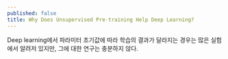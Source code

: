 ```yaml
---
published: false
title: Why Does Unsupervised Pre-training Help Deep Learning?
---
```

Deep learning에서 파라미터 초기값에 따라 학습의 결과가 달라지는 경우는 많은 실험에서 알려저 있지만, 그에 대한 연구는 충분하지 않다.

